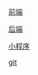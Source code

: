 [前端](/experience/frontEnd/frontEnd)

[后端](/experience/backEnd/backEnd)

[小程序](/experience/miniapp/miniapp)

[git](/experience/git/git)